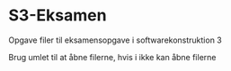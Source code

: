 # S3-Eksamen
Opgave filer til eksamensopgave i softwarekonstruktion 3 

Brug umlet til at åbne filerne, hvis i ikke kan åbne filerne 
